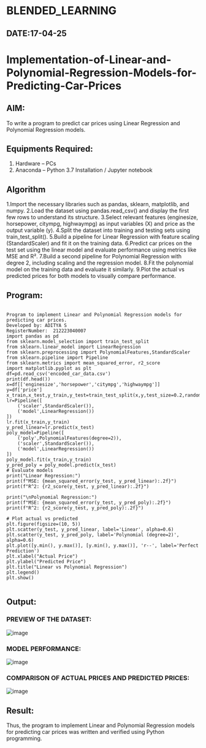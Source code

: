 # BLENDED_LEARNING
## DATE:17-04-25
# Implementation-of-Linear-and-Polynomial-Regression-Models-for-Predicting-Car-Prices

## AIM:
To write a program to predict car prices using Linear Regression and Polynomial Regression models.

## Equipments Required:
1. Hardware – PCs
2. Anaconda – Python 3.7 Installation / Jupyter notebook

## Algorithm
1.Import the necessary libraries such as pandas, sklearn, matplotlib, and numpy.
2.Load the dataset using pandas.read_csv() and display the first few rows to understand its structure.
3.Select relevant features (enginesize, horsepower, citympg, highwaympg) as input variables (X) and price as the output variable (y).
4.Split the dataset into training and testing sets using train_test_split().
5.Build a pipeline for Linear Regression with feature scaling (StandardScaler) and fit it on the training data.
6.Predict car prices on the test set using the linear model and evaluate performance using metrics like MSE and R².
7.Build a second pipeline for Polynomial Regression with degree 2, including scaling and the regression model.
8.Fit the polynomial model on the training data and evaluate it similarly.
9.Plot the actual vs predicted prices for both models to visually compare performance.

## Program:
```

Program to implement Linear and Polynomial Regression models for predicting car prices.
Developed by: ADITYA S
RegisterNumber:  212223040007
import pandas as pd
from sklearn.model_selection import train_test_split
from sklearn.linear_model import LinearRegression
from sklearn.preprocessing import PolynomialFeatures,StandardScaler
from sklearn.pipeline import Pipeline
from sklearn.metrics import mean_squared_error, r2_score
import matplotlib.pyplot as plt
df=pd.read_csv('encoded_car_data.csv')
print(df.head())
x=df[['enginesize','horsepower','citympg','highwaympg']]
y=df['price']
x_train,x_test,y_train,y_test=train_test_split(x,y,test_size=0.2,random_state=42)
lr=Pipeline([
    ('scaler',StandardScaler()),
    ('model',LinearRegression())
])
lr.fit(x_train,y_train)
y_pred_linear=lr.predict(x_test)
poly_model=Pipeline([
    ('poly',PolynomialFeatures(degree=2)),
    ('scaler',StandardScaler()),
    ('model',LinearRegression())
])
poly_model.fit(x_train,y_train)
y_pred_poly = poly_model.predict(x_test)
# Evaluate models
print("Linear Regression:")
print(f"MSE: {mean_squared_error(y_test, y_pred_linear):.2f}")
print(f"R^2: {r2_score(y_test, y_pred_linear):.2f}")

print("\nPolynomial Regression:")
print(f"MSE: {mean_squared_error(y_test, y_pred_poly):.2f}")
print(f"R^2: {r2_score(y_test, y_pred_poly):.2f}")

# Plot actual vs predicted
plt.figure(figsize=(10, 5))
plt.scatter(y_test, y_pred_linear, label='Linear', alpha=0.6)
plt.scatter(y_test, y_pred_poly, label='Polynomial (degree=2)', alpha=0.6)
plt.plot([y.min(), y.max()], [y.min(), y.max()], 'r--', label='Perfect Prediction')
plt.xlabel("Actual Price")
plt.ylabel("Predicted Price")
plt.title("Linear vs Polynomial Regression")
plt.legend()
plt.show()
 

```

## Output:
### PREVIEW OF THE DATASET:
![image](https://github.com/user-attachments/assets/e9125180-e8a8-4f0d-8d28-294723a35b44)
### MODEL PERFORMANCE:
![image](https://github.com/user-attachments/assets/685aae32-45a1-46a9-b272-c3a6a1e96463)
### COMPARISON OF ACTUAL PRICES AND PREDICTED PRICES:
![image](https://github.com/user-attachments/assets/0afd647b-1f69-4f6e-9520-27639e50793c)

## Result:
Thus, the program to implement Linear and Polynomial Regression models for predicting car prices was written and verified using Python programming.
